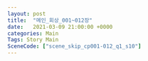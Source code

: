 ```yaml
---
layout: post
title:  "메인_회상_001~012장"
date:   2021-03-09 21:00:00 +0000
categories: Main
Tags: Story Main
SceneCode: ["scene_skip_cp001-012_q1_s10"]
---
```

